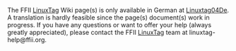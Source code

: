 The FFII [LinuxTag](LinuxTag "wikilink") Wiki page(s) is only available
in German at [Linuxtag04De](Linuxtag04De "wikilink"). A translation is
hardly feasible since the page(s) document(s) work in progress. If you
have any questions or want to offer your help (always greatly
appreciated), please contact the FFII [LinuxTag](LinuxTag "wikilink")
team at linuxtag-help\@ffii.org.

